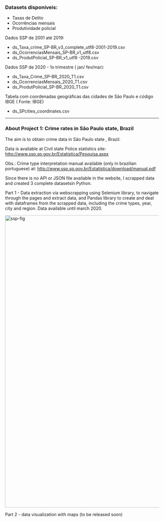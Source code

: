 ### Datasets disponíveis:
 - Taxas de Delito
 - Ocorrências mensais
 - Produtividade policial
 
 

Dados SSP de 2001 até 2019:
 - ds_Taxa_crime_SP-BR_v3_complete_utf8-2001-2019.csv  
 - ds_OcorrenciasMensais_SP-BR_v1_utf8.csv  
 - ds_ProdutPolicial_SP-BR_v1_utf8 -2019.csv

Dados SSP de 2020 - 1o trimestre ( jan/ fev/mar):
- ds_Taxa_Crime_SP-BR_2020_T1.csv  
- ds_OcorrenciasMensais_2020_T1.csv  
- ds_ProdutPolicial_SP-BR_2020_T1.csv

Tabela com coordenadas geográficas das cidades de São Paulo e código IBGE  ( Fonte: IBGE) 
-  ds_SPcities_coordinates.csv  

-------------------------------------------------------------------------------
### About Project 1: Crime rates in São Paulo state, Brazil

The aim is to obtain crime data in São Paulo state , Brazil.

Data is available at Civil state Police statistics site:  http://www.ssp.sp.gov.br/Estatistica/Pesquisa.aspx   

Obs.: Crime type interpretation manual available (only in brazilian  portuguese) at: http://www.ssp.sp.gov.br/Estatistica/download/manual.pdf

Since there is no API or JSON file available in the website, I scrapped data and created 3 complete datasetsin Python.

Part 1 - Data extraction via webscrapping  using Selenium library, to navigate through the pages and extract data, and Pandas library to create and deal with dataframes from the scrapped data, including the crime types, year, city and region.
 Data available until march 2020.  
 
 <img width="956" alt="ssp-fig" src="https://user-images.githubusercontent.com/52055874/80321175-6c2d5600-87f1-11ea-9642-dbb6e8671ee3.png">
 
Part 2 - data visualization with maps (to be released soon) 





